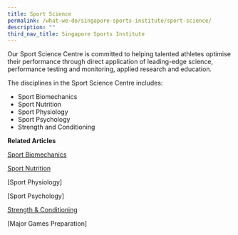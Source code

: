 ```yaml
---
title: Sport Science
permalink: /what-we-do/singapore-sports-institute/sport-science/
description: ""
third_nav_title: Singapore Sports Institute
---
```

Our Sport Science Centre is committed to helping talented athletes optimise their performance through direct application of leading-edge science, performance testing and monitoring, applied research and education.

The disciplines in the Sport Science Centre includes: 

*   Sport Biomechanics
*   Sport Nutrition
*   Sport Physiology
*   Sport Psychology
*   Strength and Conditioning

**Related Articles**

[Sport Biomechanics](/singapore-sports-institute/sport-science/sport-biomechanics/)

[Sport Nutrition](/singapore-sports-institute/sport-science/sport-nutrition/)

[Sport Physiology]

[Sport Psychology]

[Strength & Conditioning](/singapore-sports-institute/sport-science/strength-conditioning/)

[Major Games Preparation]
